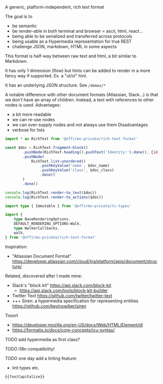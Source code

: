 
A generic, platform-independent, rich text format

The goal is to
- be semantic
- be render-able in both terminal and browser = ascii, html, react...
- being able to be serialized and transferred across protocols
- being usable as a Hypermedia representation for true REST
- challenge JSON, markdown, HTML in some aspects

This format is half-way between raw text and html, a bit similar to Markdown.

It has only 1 dimension (flow) but hints can be added to render in a more fancy way if supported. Ex. a "ul/ol" hint.

It has an underlying JSON structure. See `/demos/*`

A notable difference with other document formats (Atlassian, Slack...) is that we don't have an array of children.
Instead, a text with references to other nodes is used. Advantages:
- a bit more readable
- we can re-use nodes
- we can over-supply nodes and not always use them
Disadvantages
- verbose for lists


```js
import * as RichText from '@offirmo-private/rich-text-format'

const $doc = RichText.fragmentⵧblock()
		.pushNode(RichText.heading().pushText('Identity:').done(), {id: 'header'})
		.pushNode(
			RichText.listⵧunordered()
				.pushKeyValue('name', $doc_name)
				.pushKeyValue('class', $doc_class)
				.done()
		)
		.done()

console.log(RichText.renderⵧto_text($doc))
console.log(RichText.renderⵧto_actions($doc))
```

```ts
import type { Immutable } from '@offirmo-private/ts-types'

import {
	type BaseRenderingOptions,
	DEFAULT_RENDERING_OPTIONSⵧWalk,
	type WalkerCallbacks,
	walk,
} from '@offirmo-private/rich-text-format'

```
Inspiration:
* "Atlassian Document Format" https://developer.atlassian.com/cloud/jira/platform/apis/document/structure/

Related, discovered after I made mine:
* Slack's "block kit" https://api.slack.com/block-kit
  * https://api.slack.com/tools/block-kit-builder
* Twitter Text https://github.com/twitter/twitter-text
* +++ Siren: a hypermedia specification for representing entities https://github.com/kevinswiber/siren

Tosort
* https://developer.mozilla.org/en-US/docs/Web/HTML/Element/dl
* https://formatjs.io/docs/core-concepts/icu-syntax/


TODO add hypermedia as first class?

TODO i18n compatibility!

TODO one day add a linting feature:
- lint types etc.

`⎨⎨foo|Capitalize⎬⎬`
